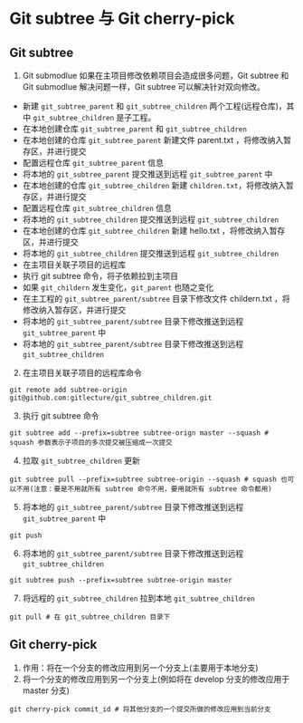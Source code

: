 # Git subtree 与 Git cherry-pick
## Git subtree
1. Git submodlue 如果在主项目修改依赖项目会造成很多问题，Git subtree 和 Git submodlue 解决问题一样，Git subtree 可以解决针对双向修改。
  - 新建 `git_subtree_parent` 和 `git_subtree_children` 两个工程(远程仓库)，其中 `git_subtree_children` 是子工程。
  - 在本地创建仓库 `git_subtree_parent` 和 `git_subtree_children`
  - 在本地创建的仓库 `git_subtree_parent` 新建文件 parent.txt ，将修改纳入暂存区，并进行提交
  - 配置远程仓库 `git_subtree_parent` 信息
  - 将本地的 `git_subtree_parent` 提交推送到远程 `git_subtree_parent` 中
  - 在本地创建的仓库 `git_subtree_children` 新建 `children.txt`，将修改纳入暂存区，并进行提交
  - 配置远程仓库 `git_subtree_children` 信息
  - 将本地的 `git_subtree_children` 提交推送到远程 `git_subtree_children`
  - 在本地创建的仓库 `git_subtree_children` 新建 hello.txt ，将修改纳入暂存区，并进行提交
  - 将本地的 `git_subtree_children` 提交推送到远程 `git_subtree_children`
  - 在主项目关联子项目的远程库
  - 执行 git subtree 命令，将子依赖拉到主项目
  - 如果 `git_childern` 发生变化，`git_parent` 也随之变化
  - 在主工程的 `git_subtree_parent/subtree` 目录下修改文件 childern.txt ，将修改纳入暂存区，并进行提交
  - 将本地的 `git_subtree_parent/subtree` 目录下修改推送到远程 `git_subtree_parent` 中
  - 将本地的 `git_subtree_parent/subtree` 目录下修改推送到远程 `git_subtree_children`

2. 在主项目关联子项目的远程库命令
```
git remote add subtree-origin git@github.com:gitlecture/git_subtree_children.git
```
3. 执行 git subtree 命令
```
git subtree add --prefix=subtree subtree-orign master --squash # squash 参数表示子项目的多次提交被压缩成一次提交
```
4. 拉取 `git_subtree_children` 更新
```
git subtree pull --prefix=subtree subtree-origin --squash # squash 也可以不用(注意：要是不用就所有 subtree 命令不用，要用就所有 subtree 命令都用)
```
5. 将本地的 `git_subtree_parent/subtree` 目录下修改推送到远程 `git_subtree_parent` 中
```
git push
```
6. 将本地的 `git_subtree_parent/subtree` 目录下修改推送到远程 `git_subtree_children`
```
git subtree push --prefix=subtree subtree-origin master
```
7. 将远程的 `git_subtree_children` 拉到本地 `git_subtree_children`
```
git pull # 在 git_subtree_children 目录下
```

## Git cherry-pick
1. 作用：将在一个分支的修改应用到另一个分支上(主要用于本地分支)
2. 将一个分支的修改应用到另一个分支上(例如将在 develop 分支的修改应用于 master 分支)
```
git cherry-pick commit_id # 将其他分支的一个提交所做的修改应用到当前分支
```
